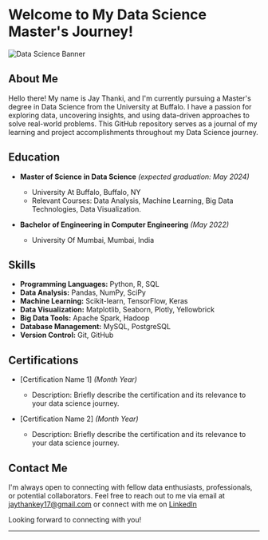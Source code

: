 # Welcome to My Data Science Master's Journey!

![Data Science Banner](https://previews.123rf.com/images/karpenkoilia/karpenkoilia1801/karpenkoilia180100086/94505925-vector-line-web-banner-for-data-science.jpg)

## About Me

Hello there! My name is Jay Thanki, and I'm currently pursuing a Master's degree in Data Science from the University at Buffalo. I have a passion for exploring data, uncovering insights, and using data-driven approaches to solve real-world problems. This GitHub repository serves as a journal of my learning and project accomplishments throughout my Data Science journey.

## Education

- **Master of Science in Data Science** _(expected graduation: May 2024)_
  - University At Buffalo, Buffalo, NY
  - Relevant Courses: Data Analysis, Machine Learning, Big Data Technologies, Data Visualization.

- **Bachelor of Engineering in Computer Engineering** _(May 2022)_
  - University Of Mumbai, Mumbai, India


## Skills

- **Programming Languages:** Python, R, SQL
- **Data Analysis:** Pandas, NumPy, SciPy
- **Machine Learning:** Scikit-learn, TensorFlow, Keras
- **Data Visualization:** Matplotlib, Seaborn, Plotly, Yellowbrick
- **Big Data Tools:** Apache Spark, Hadoop
- **Database Management:** MySQL, PostgreSQL
- **Version Control:** Git, GitHub

## Certifications

- [Certification Name 1] _(Month Year)_
  - Description: Briefly describe the certification and its relevance to your data science journey.

- [Certification Name 2] _(Month Year)_
  - Description: Briefly describe the certification and its relevance to your data science journey.


## Contact Me

I'm always open to connecting with fellow data enthusiasts, professionals, or potential collaborators. Feel free to reach out to me via email at jaythankey17@gmail.com or connect with me on [LinkedIn](https://www.linkedin.com/in/jay-thanki-31b14827a/)

Looking forward to connecting with you!

---
